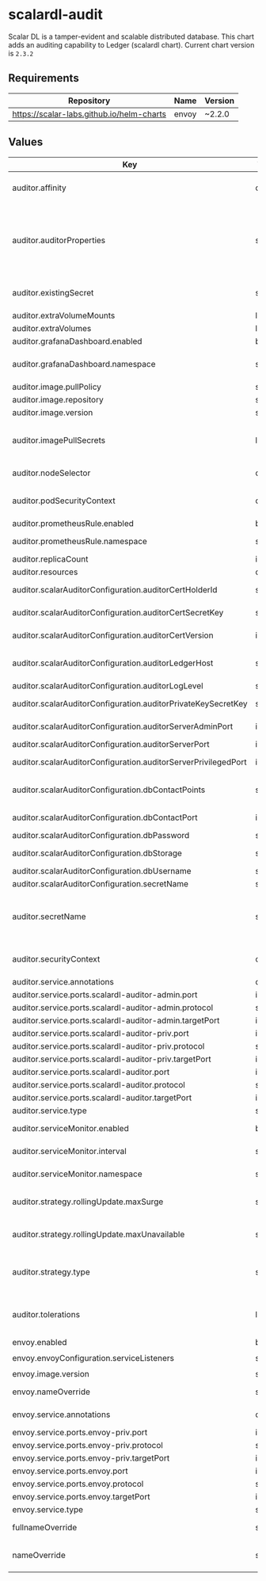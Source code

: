 # scalardl-audit

Scalar DL is a tamper-evident and scalable distributed database. This chart adds an auditing capability to Ledger (scalardl chart).
Current chart version is `2.3.2`

## Requirements

| Repository | Name | Version |
|------------|------|---------|
| https://scalar-labs.github.io/helm-charts | envoy | ~2.2.0 |

## Values

| Key | Type | Default | Description |
|-----|------|---------|-------------|
| auditor.affinity | object | `{}` | the affinity/anti-affinity feature, greatly expands the types of constraints you can express |
| auditor.auditorProperties | string | The default minimum necessary values of auditor.properties are set. You can overwrite it with your own auditor.properties. | The auditor.properties is created based on the values of auditor.scalarAuditorConfiguration by default. If you want to customize auditor.properties, you can override this value with your auditor.properties. |
| auditor.existingSecret | string | `""` | Name of existing secret to use for storing database username and password |
| auditor.extraVolumeMounts | list | `[]` | Defines additional volume mounts. |
| auditor.extraVolumes | list | `[]` | Defines additional volumes. |
| auditor.grafanaDashboard.enabled | bool | `false` | enable grafana dashboard |
| auditor.grafanaDashboard.namespace | string | `"monitoring"` | which namespace grafana dashboard is located. by default monitoring |
| auditor.image.pullPolicy | string | `"IfNotPresent"` | Specify a imagePullPolicy |
| auditor.image.repository | string | `"ghcr.io/scalar-labs/scalar-auditor"` | Docker image |
| auditor.image.version | string | `"3.5.2"` | Docker tag |
| auditor.imagePullSecrets | list | `[{"name":"reg-docker-secrets"}]` | Optionally specify an array of imagePullSecrets. Secrets must be manually created in the namespace. |
| auditor.nodeSelector | object | `{}` | nodeSelector is form of node selection constraint |
| auditor.podSecurityContext | object | `{"seccompProfile":{"type":"RuntimeDefault"}}` | PodSecurityContext holds pod-level security attributes and common container settings |
| auditor.prometheusRule.enabled | bool | `false` | enable rules for prometheus |
| auditor.prometheusRule.namespace | string | `"monitoring"` | which namespace prometheus is located. by default monitoring |
| auditor.replicaCount | int | `3` | number of replicas to deploy |
| auditor.resources | object | `{}` | resources allowed to the pod |
| auditor.scalarAuditorConfiguration.auditorCertHolderId | string | `"auditor"` | The holder ID of an Auditor certificate |
| auditor.scalarAuditorConfiguration.auditorCertSecretKey | string | `"certificate"` | The secret key of an Auditor certificate |
| auditor.scalarAuditorConfiguration.auditorCertVersion | int | `1` | The version of an Auditor certificate |
| auditor.scalarAuditorConfiguration.auditorLedgerHost | string | `""` | The host name of Ledger. The service endpoint of Ledger-side envoy should be specified |
| auditor.scalarAuditorConfiguration.auditorLogLevel | string | `"INFO"` | The log level of Scalar auditor |
| auditor.scalarAuditorConfiguration.auditorPrivateKeySecretKey | string | `"private-key"` | The secret key of an Auditor private key |
| auditor.scalarAuditorConfiguration.auditorServerAdminPort | int | `40053` | The port number of Auditor Admin Server |
| auditor.scalarAuditorConfiguration.auditorServerPort | int | `40051` | The port number of Auditor Server |
| auditor.scalarAuditorConfiguration.auditorServerPrivilegedPort | int | `40052` | The port number of Auditor Privileged Server |
| auditor.scalarAuditorConfiguration.dbContactPoints | string | `"cassandra"` | The contact points of the database such as hostnames or URLs |
| auditor.scalarAuditorConfiguration.dbContactPort | int | `9042` | The port number of the contact points |
| auditor.scalarAuditorConfiguration.dbPassword | string | `"cassandra"` | The password of the database |
| auditor.scalarAuditorConfiguration.dbStorage | string | `"cassandra"` | The storage of the database: cassandra or cosmos |
| auditor.scalarAuditorConfiguration.dbUsername | string | `"cassandra"` | The username of the database |
| auditor.scalarAuditorConfiguration.secretName | string | `"auditor-keys"` | The name of an Auditor secret |
| auditor.secretName | string | `""` | Secret name that includes sensitive data such as credentials. Each secret key is passed to Pod as environment variables using envFrom. |
| auditor.securityContext | object | `{"allowPrivilegeEscalation":false,"capabilities":{"drop":["ALL"]},"runAsNonRoot":true}` | Setting security context at the pod applies those settings to all containers in the pod |
| auditor.service.annotations | object | `{}` | Service annotations |
| auditor.service.ports.scalardl-auditor-admin.port | int | `40053` | scalardl-admin target port |
| auditor.service.ports.scalardl-auditor-admin.protocol | string | `"TCP"` | scalardl-admin protocol |
| auditor.service.ports.scalardl-auditor-admin.targetPort | int | `40053` | scalardl-admin k8s internal name |
| auditor.service.ports.scalardl-auditor-priv.port | int | `40052` | scalardl-priv target port |
| auditor.service.ports.scalardl-auditor-priv.protocol | string | `"TCP"` | scalardl-priv protocol |
| auditor.service.ports.scalardl-auditor-priv.targetPort | int | `40052` | scalardl-priv k8s internal name |
| auditor.service.ports.scalardl-auditor.port | int | `40051` | scalardl target port |
| auditor.service.ports.scalardl-auditor.protocol | string | `"TCP"` | scalardl protocol |
| auditor.service.ports.scalardl-auditor.targetPort | int | `40051` | scalardl k8s internal name |
| auditor.service.type | string | `"ClusterIP"` | service types in kubernetes |
| auditor.serviceMonitor.enabled | bool | `false` | enable metrics collect with prometheus |
| auditor.serviceMonitor.interval | string | `"15s"` | custom interval to retrieve the metrics |
| auditor.serviceMonitor.namespace | string | `"monitoring"` | which namespace prometheus is located. by default monitoring |
| auditor.strategy.rollingUpdate.maxSurge | string | `"25%"` | The number of pods that can be created above the desired amount of pods during an update |
| auditor.strategy.rollingUpdate.maxUnavailable | string | `"25%"` | The number of pods that can be unavailable during the update process |
| auditor.strategy.type | string | `"RollingUpdate"` | New pods are added gradually, and old pods are terminated gradually, e.g: Recreate or RollingUpdate |
| auditor.tolerations | list | `[]` | Tolerations are applied to pods, and allow (but do not require) the pods to schedule onto nodes with matching taints. |
| envoy.enabled | bool | `true` | enable envoy |
| envoy.envoyConfiguration.serviceListeners | string | `"scalardl-audit-service:40051,scalardl-audit-privileged:40052"` | list of service name and port |
| envoy.image.version | string | `"1.3.0"` | Docker tag |
| envoy.nameOverride | string | `"scalardl-audit"` | String to partially override envoy.fullname template |
| envoy.service.annotations | object | `{}` | Service annotations, e.g: prometheus, etc. |
| envoy.service.ports.envoy-priv.port | int | `40052` | envoy public port |
| envoy.service.ports.envoy-priv.protocol | string | `"TCP"` | envoy protocol |
| envoy.service.ports.envoy-priv.targetPort | int | `40052` | envoy k8s internal name |
| envoy.service.ports.envoy.port | int | `40051` | envoy public port |
| envoy.service.ports.envoy.protocol | string | `"TCP"` | envoy protocol |
| envoy.service.ports.envoy.targetPort | int | `40051` | envoy k8s internal name |
| envoy.service.type | string | `"ClusterIP"` | service types in kubernetes |
| fullnameOverride | string | `""` | String to fully override scalardl-audit.fullname template |
| nameOverride | string | `""` | String to partially override scalardl-audit.fullname template (will maintain the release name) |
